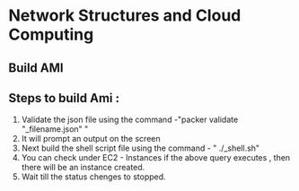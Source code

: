 # Network Structures and Cloud Computing
## Build AMI
## Steps to build Ami :
1. Validate the json file using the command -"packer validate "_filename.json" "
2. It will prompt an output on the screen
3. Next build the shell script file using the command - " ./_shell.sh"
4. You can check under EC2 - Instances if the above query executes , then there will be an instance created.
5. Wait till the status chenges to stopped.

